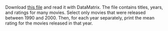 Download [this file](/data/movies.xlsx) and read it with DataMatrix. The file contains titles, years, and ratings for many movies. Select only movies that were released between 1990 and 2000. Then, for each year separately, print the mean rating for the movies released in that year.
